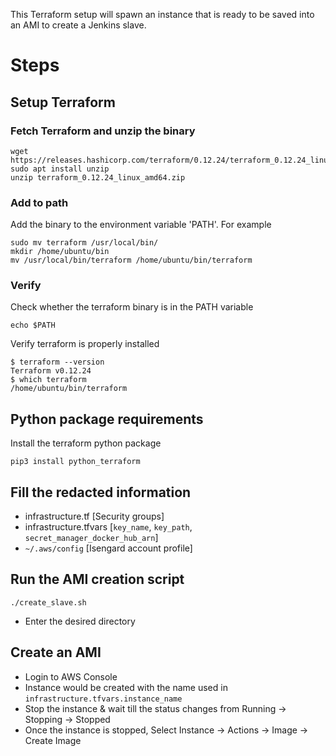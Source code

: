<!--- Licensed to the Apache Software Foundation (ASF) under one -->
<!--- or more contributor license agreements.  See the NOTICE file -->
<!--- distributed with this work for additional information -->
<!--- regarding copyright ownership.  The ASF licenses this file -->
<!--- to you under the Apache License, Version 2.0 (the -->
<!--- "License"); you may not use this file except in compliance -->
<!--- with the License.  You may obtain a copy of the License at -->

<!---   http://www.apache.org/licenses/LICENSE-2.0 -->

<!--- Unless required by applicable law or agreed to in writing, -->
<!--- software distributed under the License is distributed on an -->
<!--- "AS IS" BASIS, WITHOUT WARRANTIES OR CONDITIONS OF ANY -->
<!--- KIND, either express or implied.  See the License for the -->
<!--- specific language governing permissions and limitations -->
<!--- under the License. -->

This Terraform setup will spawn an instance that is ready to be saved into an AMI to create a Jenkins slave.

# Steps
## Setup Terraform
### Fetch Terraform and unzip the binary

```
wget https://releases.hashicorp.com/terraform/0.12.24/terraform_0.12.24_linux_amd64.zip
sudo apt install unzip
unzip terraform_0.12.24_linux_amd64.zip
```

### Add to path
Add the binary to the environment variable 'PATH'. 
For example

```
sudo mv terraform /usr/local/bin/
mkdir /home/ubuntu/bin
mv /usr/local/bin/terraform /home/ubuntu/bin/terraform
```

### Verify 
Check whether the terraform binary is in the PATH variable

```
echo $PATH
```

Verify terraform is properly installed

```
$ terraform --version
Terraform v0.12.24
$ which terraform
/home/ubuntu/bin/terraform
```

## Python package requirements
Install the terraform python package

```
pip3 install python_terraform
```

## Fill the redacted information
- infrastructure.tf [Security groups]
- infrastructure.tfvars [`key_name`, `key_path`, `secret_manager_docker_hub_arn`]
- `~/.aws/config` [Isengard account profile]

## Run the AMI creation script

```
./create_slave.sh
```

- Enter the desired directory

## Create an AMI
- Login to AWS Console
- Instance would be created with the name used in `infrastructure.tfvars.instance_name`
- Stop the instance & wait till the status changes from Running -> Stopping -> Stopped
- Once the instance is stopped, Select Instance -> Actions -> Image -> Create Image